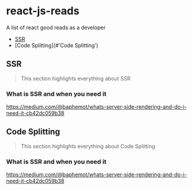 # react-js-reads
A list of react good reads as a developer

- [SSR](#SSR)
- [Code Splitting](#'Code Splitting')


<!-- toc -->

## SSR
> This section highlights everything about SSR

### What is SSR and when you need it
https://medium.com/@baphemot/whats-server-side-rendering-and-do-i-need-it-cb42dc059b38

## Code Splitting
> This section highlights everything about Code Splitting

### What is SSR and when you need it
https://medium.com/@baphemot/whats-server-side-rendering-and-do-i-need-it-cb42dc059b38

